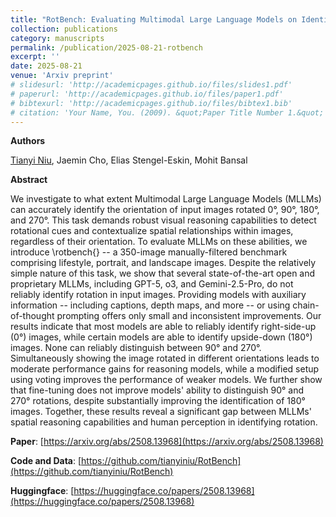 ```yaml
---
title: "RotBench: Evaluating Multimodal Large Language Models on Identifying Image Rotation"
collection: publications
category: manuscripts
permalink: /publication/2025-08-21-rotbench
excerpt: ''
date: 2025-08-21
venue: 'Arxiv preprint'
# slidesurl: 'http://academicpages.github.io/files/slides1.pdf'
# paperurl: 'http://academicpages.github.io/files/paper1.pdf'
# bibtexurl: 'http://academicpages.github.io/files/bibtex1.bib'
# citation: 'Your Name, You. (2009). &quot;Paper Title Number 1.&quot; <i>Journal 1</i>. 1(1).'
---
```


**Authors**

<u>Tianyi Niu</u>, Jaemin Cho, Elias Stengel-Eskin, Mohit Bansal

**Abstract**

We investigate to what extent Multimodal Large Language Models (MLLMs) can accurately identify the orientation of input images rotated 0°, 90°, 180°, and 270°. This task demands robust visual reasoning capabilities to detect rotational cues and contextualize spatial relationships within images, regardless of their orientation. To evaluate MLLMs on these abilities, we introduce \rotbench{} -- a 350-image manually-filtered benchmark comprising lifestyle, portrait, and landscape images. Despite the relatively simple nature of this task, we show that several state-of-the-art open and proprietary MLLMs, including GPT-5, o3, and Gemini-2.5-Pro, do not reliably identify rotation in input images. Providing models with auxiliary information -- including captions, depth maps, and more -- or using chain-of-thought prompting offers only small and inconsistent improvements. Our results indicate that most models are able to reliably identify right-side-up (0°) images, while certain models are able to identify upside-down (180°) images. None can reliably distinguish between 90° and 270°. Simultaneously showing the image rotated in different orientations leads to moderate performance gains for reasoning models, while a modified setup using voting improves the performance of weaker models. We further show that fine-tuning does not improve models' ability to distinguish 90° and 270° rotations, despite substantially improving the identification of 180° images. Together, these results reveal a significant gap between MLLMs' spatial reasoning capabilities and human perception in identifying rotation.

**Paper**: [https://arxiv.org/abs/2508.13968](https://arxiv.org/abs/2508.13968)

**Code and Data**: [https://github.com/tianyiniu/RotBench](https://github.com/tianyiniu/RotBench)

**Huggingface**: [https://huggingface.co/papers/2508.13968](https://huggingface.co/papers/2508.13968)